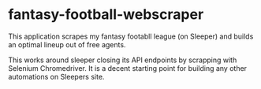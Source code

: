 # fantasy-football-webscraper
 This application scrapes my fantasy footabll league (on Sleeper) and builds an optimal lineup out of free agents.
 
 This works around sleeper closing its API endpoints by scrapping with Selenium Chromedriver. It is a decent starting point for building any other automations on Sleepers site.
